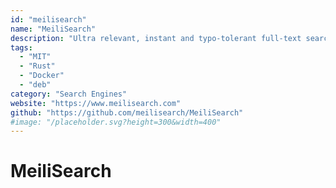 ```yaml
---
id: "meilisearch"
name: "MeiliSearch"
description: "Ultra relevant, instant and typo-tolerant full-text search API."
tags:
  - "MIT"
  - "Rust"
  - "Docker"
  - "deb"
category: "Search Engines"
website: "https://www.meilisearch.com"
github: "https://github.com/meilisearch/MeiliSearch"
#image: "/placeholder.svg?height=300&width=400"
---
```


# MeiliSearch
